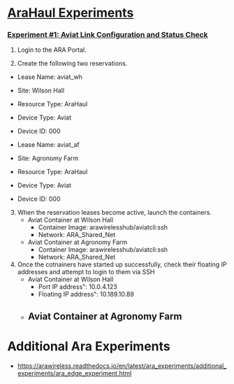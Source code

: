 # [AraHaul Experiments](https://arawireless.readthedocs.io/en/latest/ara_experiments/ara_haul_experiments.html)

### [Experiment #1: Aviat Link Configuration and Status Check](https://arawireless.readthedocs.io/en/latest/ara_experiments/arahaul_experiments/aviat_status_check.html)

1. Login to the ARA Portal.
   
2. Create the following two reservations.
  - Lease Name: aviat_wh
  - Site: Wilson Hall
  - Resource Type: AraHaul
  - Device Type: Aviat
  - Device ID: 000

  - Lease Name: aviat_af
  - Site: Agronomy Farm
  - Resource Type: AraHaul
  - Device Type: Aviat
  - Device ID: 000
    
3. When the reservation leases become active, launch the containers.
     - Aviat Container at Wilson Hall
       - Container Image: arawirelesshub/aviatcli:ssh
       - Network: ARA_Shared_Net
     - Aviat Container at Agronomy Farm
       - Container Image: arawirelesshub/aviatcli:ssh
       - Network: ARA_Shared_Net
5. Once the cotnainers have started up successfully, check their floating IP addresses and attempt to login to them via SSH
     - Aviat Container at Wilson Hall
       - Port IP address": 10.0.4.123
       - Floating IP address": 10.189.10.89
     - Aviat Container at Agronomy Farm
       -

# Additional Ara Experiments

- https://arawireless.readthedocs.io/en/latest/ara_experiments/additional_experiments/ara_edge_experiment.html
